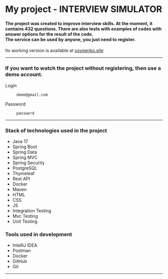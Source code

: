 # My project - INTERVIEW SIMULATOR

#### The project was created to improve interview skills. At the moment, it contains 432 questions. There are also tests with examples of codes with answer options for the result of the code. <br> The service can be used by anyone, you just need to register.

Its working version is available at [osypenko.site]()

<hr>

### If you want to watch the project without registering, then use a demo account.
Login
```
     demo@gmail.com
```
Password
```
     password
```

<hr>

### Stack of technologies used in the project

* Java 17
* Spring Boot
* Spring Data
* Spring MVC
* Spring Security
* PostgreSQL
* Thymeleaf
* Rest API
* Docker
* Maven
* HTML
* CSS
* JS
* Integration Testing
* Mvc Testing
* Unit Testing

### Tools used in development

* IntelliJ IDEA
* Postman
* Docker
* GitHub
* Git

<hr>
